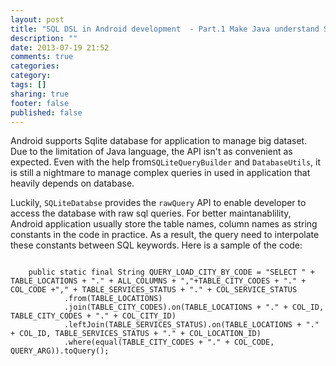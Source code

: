 ```yaml
---
layout: post
title: "SQL DSL in Android development  - Part.1 Make Java understand SQL"
description: ""
date: 2013-07-19 21:52
comments: true
categories: 
category: 
tags: []
sharing: true
footer: false
published: false
---
```


Android supports Sqlite database for application to manage big dataset. Due to the limitation of Java language, the API isn't as convenient as expected. Even with the help from`SQLiteQueryBuilder` and `DatabaseUtils`, it is still a nightmare to manage complex queries in used in application that heavily depends on database.

Luckily, `SQLiteDatabse` provides the `rawQuery` API to enable developer to access the database with raw sql queries. For better maintanablility, Android application usually store the table names, column names as string constants in the code in practice. As a result, the query need to interpolate these constants between SQL keywords. Here is a sample of the code:

<code>
	public static final String QUERY_LOAD_CITY_BY_CODE = "SELECT " + TABLE_LOCATIONS + "." + ALL_COLUMNS + ","+TABLE_CITY_CODES + "." + COL_CODE +"," + TABLE_SERVICES_STATUS + "." + COL_SERVICE_STATUS
            .from(TABLE_LOCATIONS)
            .join(TABLE_CITY_CODES).on(TABLE_LOCATIONS + "." + COL_ID, TABLE_CITY_CODES + "." + COL_CITY_ID)
            .leftJoin(TABLE_SERVICES_STATUS).on(TABLE_LOCATIONS + "." + COL_ID, TABLE_SERVICES_STATUS + "." + COL_LOCATION_ID)
            .where(equal(TABLE_CITY_CODES + "." + COL_CODE, QUERY_ARG)).toQuery();
</code>
